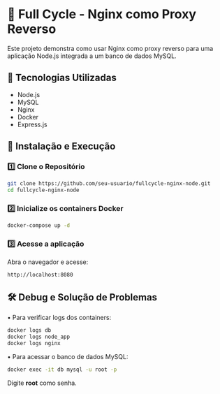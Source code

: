 # 🚀 Full Cycle - Nginx como Proxy Reverso

Este projeto demonstra como usar Nginx como proxy reverso para uma aplicação Node.js integrada a um banco de dados MySQL.

## 🔧 Tecnologias Utilizadas

- Node.js
- MySQL
- Nginx
- Docker
- Express.js

## 🚀 Instalação e Execução

### 1️⃣ Clone o Repositório

```sh
git clone https://github.com/seu-usuario/fullcycle-nginx-node.git
cd fullcycle-nginx-node
```

### 2️⃣ Inicialize os containers Docker

```sh
docker-compose up -d
```

### 3️⃣ Acesse a aplicação

Abra o navegador e acesse:

```sh
http://localhost:8080
```

## 🛠️ Debug e Solução de Problemas

• Para verificar logs dos containers:

```sh
docker logs db
docker logs node_app
docker logs nginx
```

• Para acessar o banco de dados MySQL:

```sh
docker exec -it db mysql -u root -p
```

Digite **root** como senha.
